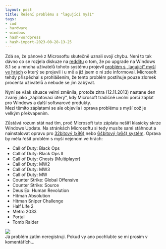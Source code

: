 ```yaml
---
layout: post
title: Řešení problému s "lagující myší"
tags:
- cod
- hardware
- windows
- hash-wordpress
- hash-import-2023-08-28-13-25
---
```


Zdá se, že pánové z Microsoftu skutečně uznali svojí chybu. Není to tak dávno co se rozjela diskuze na [redditu](http://www.reddit.com/r/windows/comments/1oor43/windows_81_warning_for_gamers_issues_with/)&nbsp;o tom, že po upgrade na Windows 8.1 se u mnoha uživatelů tohoto systému projevil [problém s „lagující“ myší ve hrách](http://www.maxxx.cz/2013/10/windows-8-1-a-lagujici-mys/)&nbsp;o který se projevil i u mě a již jsem o ní zde informoval. Microsoft tehdy přispěchal s prohlášením, že tento problém postihuje pouze zlomek procenta uživatelů a nebude se jím zabývat.

<!--more-->

Nyní se však situace velmi změnila, protože zítra (12.11.2013)&nbsp;nastane den zvaný jako „záplatovací úterý“, kdy Microsoft tradičně uvolní porci záplat pro Windows a další softwarové produkty.  
Mezi těmito záplatami se ale objevila i oprava problému s myší což je velkým překvapením.

Zůstává rozum stát nad tím, proč Microsoft tuto záplatu nešíří klasicky skrze Windows Update. Na stránkách Microsoftu si tedy musíte sami stáhnout a nainstalovat opravu pro [32bitový (x86)](http://www.microsoft.com/cs-cz/download/details.aspx?id=40910) nebo [64bitový (x64) systém](http://www.microsoft.com/cs-cz/download/details.aspx?id=40909). Oprava by měla řešit problém s myší nejenom ve hrách:

- Call of Duty: Black Ops
- Call of Duty: Black Ops II
- Call of Duty: Ghosts (Multiplayer)
- Call of Duty: MW2
- Call of Duty: MW3
- Call of Duty: MW
- Counter Strike: Global Offensive
- Counter Strike: Source
- Deus Ex: Human Revolution
- Hitman Absolution
- Hitman Sniper Challenge
- Half Life 2
- Metro 2033
- Portal
- Tomb Raider

 ![](http://4.bp.blogspot.com/-BfdzpNor5bA/UvZ_tCLkhPI/AAAAAAAAHHk/oLEMSEphids/s1600/lag-4.jpg)  
Já problém zatím neregistruji. Pokud vy ano pochlubte se mi prosím v komentářích…
<!--kg-card-end: html-->